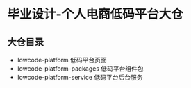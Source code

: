 # 毕业设计-个人电商低码平台大仓

## 大仓目录
- lowcode-platform 低码平台页面
- lowcode-platform-packages 低码平台组件包
- lowcode-platform-service 低码平台后台服务